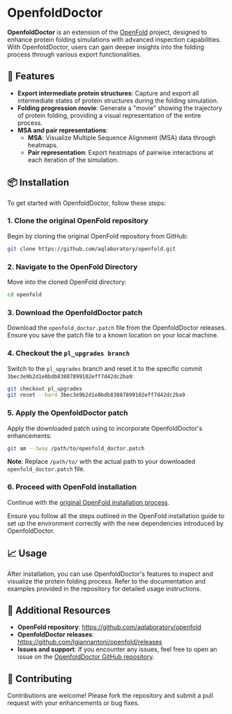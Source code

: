 # OpenfoldDoctor

**OpenfoldDoctor** is an extension of the [OpenFold](https://github.com/aqlaboratory/openfold) project, designed to enhance protein folding simulations with advanced inspection capabilities. With OpenfoldDoctor, users can gain deeper insights into the folding process through various export functionalities.

## 🚀 Features

- **Export intermediate protein structures**: Capture and export all intermediate states of protein structures during the folding simulation.
- **Folding progression movie**: Generate a "movie" showing the trajectory of protein folding, providing a visual representation of the entire process.
- **MSA and pair representations**:
  - **MSA**: Visualize Multiple Sequence Alignment (MSA) data through heatmaps.
  - **Pair representation**: Export heatmaps of pairwise interactions at each iteration of the simulation.

## 📦 Installation

To get started with OpenfoldDoctor, follow these steps:

### 1. **Clone the original OpenFold repository**

Begin by cloning the original OpenFold repository from GitHub:

```bash
git clone https://github.com/aqlaboratory/openfold.git
```

### 2. Navigate to the OpenFold Directory
Move into the cloned OpenFold directory:

```bash
cd openfold
```

### 3. Download the OpenfoldDoctor patch
Download the `openfold_doctor.patch` file from the OpenfoldDoctor releases. Ensure you save the patch file to a known location on your local machine.

### 4. Checkout the `pl_upgrades branch`
Switch to the `pl_upgrades` branch and reset it to the specific commit `3bec3e9b2d1e8bdb83887899102eff7d42dc2ba9`:

```bash
git checkout pl_upgrades
git reset --hard 3bec3e9b2d1e8bdb83887899102eff7d42dc2ba9
```

### 5. Apply the OpenfoldDoctor patch
Apply the downloaded patch using to incorporate OpenfoldDoctor's enhancements:

```bash
git am --3way /path/to/openfold_doctor.patch
```

**Note**: Replace `/path/to/` with the actual path to your downloaded `openfold_doctor.patch` file.

### 6. Proceed with OpenFold installation
Continue with the [original OpenFold installation process](https://github.com/aqlaboratory/openfold/blob/pl_upgrades/README.md).

Ensure you follow all the steps outlined in the OpenFold installation guide to set up the environment correctly with the new dependencies introduced by OpenfoldDoctor.

## 📈 Usage
After installation, you can use OpenfoldDoctor's features to inspect and visualize the protein folding process. Refer to the documentation and examples provided in the repository for detailed usage instructions.

## 🔗 Additional Resources
- **OpenFold repository**: https://github.com/aqlaboratory/openfold
- **OpenfoldDoctor releases**: https://github.com/lgiannantoni/openfold/releases
- **Issues and support**: If you encounter any issues, feel free to open an issue on the [OpenfoldDoctor GitHub repository](https://github.com/lgiannantoni/openfold/issues).

## 📝 Contributing
Contributions are welcome! Please fork the repository and submit a pull request with your enhancements or bug fixes.
